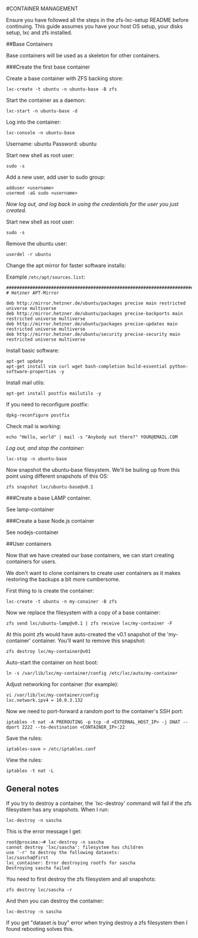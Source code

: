 #CONTAINER MANAGEMENT

Ensure you have followed all the steps in the zfs-lxc-setup README before continuing. This guide assumes you have your host OS setup, your disks setup, lxc and zfs installed.

##Base Containers

Base containers will be used as a skeleton for other containers.

###Create the first base container

Create a base container with ZFS backing store:

```
lxc-create -t ubuntu -n ubuntu-base -B zfs
```

Start the container as a daemon:

```
lxc-start -n ubuntu-base -d
```

Log into the container:

```
lxc-console -n ubuntu-base
```

Username: ubuntu
Password: ubuntu

Start new shell as root user:

```
sudo -s
```

Add a new user, add user to sudo group:

```
adduser <username>
usermod -aG sudo <username>
```

*Now log out, and log back in using the credentials for the user you just created.*

Start new shell as root user:

```
sudo -s
```

Remove the ubuntu user:

```
userdel -r ubuntu
```

Change the apt mirror for faster software installs:


Example `/etc/apt/sources.list`:

```
#######################################################################################
# Hetzner APT-Mirror

deb http://mirror.hetzner.de/ubuntu/packages precise main restricted universe multiverse
deb http://mirror.hetzner.de/ubuntu/packages precise-backports main restricted universe multiverse
deb http://mirror.hetzner.de/ubuntu/packages precise-updates main restricted universe multiverse
deb http://mirror.hetzner.de/ubuntu/security precise-security main restricted universe multiverse
```

Install basic software:

```
apt-get update  
apt-get install vim curl wget bash-completion build-essential python-software-properties -y
```

Install mail utils:

```
apt-get install postfix mailutils -y
```

If you need to reconfigure postfix:

```
dpkg-reconfigure postfix
```

Check mail is working:

```
echo "Hello, world" | mail -s "Anybody out there?" YOUR@EMAIL.COM
```

*Log out, and stop the container:*

```
lxc-stop -n ubuntu-base
```

Now snapshot the ubuntu-base filesystem. We'll be builing up from this point using different snapshots of this OS:

```
zfs snapshot lxc/ubuntu-base@v0.1
```

###Create a base LAMP container.

See lamp-container

###Create a base Node.js container

See nodejs-container

##User containers

Now that we have created our base containers, we can start creating containers for users. 

We don't want to clone containers to create user containers as it makes restoring the backups a bit more cumbersome.

First thing to is create the container:

```
lxc-create -t ubuntu -n my-conainer -B zfs
```

Now we replace the filesystem with a copy of a base container:


```
zfs send lxc/ubuntu-lamp@v0.1 | zfs receive lxc/my-container -F
```

At this point zfs would have auto-created the v0.1 snapshot of the 'my-container' container. You'll want to remove this snapshot:

```
zfs destroy lxc/my-container@v01
```

Auto-start the container on host boot:

```
ln -s /var/lib/lxc/my-container/config /etc/lxc/auto/my-container
```

Adjust networking for container (for example):

```
vi /var/lib/lxc/my-container/config
lxc.network.ipv4 = 10.0.3.132
```

Now we need to port-forward a random port to the container's SSH port:

```
iptables -t nat -A PREROUTING -p tcp -d <EXTERNAL_HOST_IP> -j DNAT --dport 2222 --to-destination <CONTAINER_IP>:22
```

Save the rules:

```
iptables-save > /etc/iptables.conf
```

View the rules:

```
iptables -t nat -L
```

## General notes

If you try to destroy a container, the `lxc-destroy' command will fail if the zfs filesystem has any snapshots. When I run:

```
lxc-destroy -n sascha
```

This is the error message I get:


```
root@proxima:~# lxc-destroy -n sascha
cannot destroy 'lxc/sascha': filesystem has children
use '-r' to destroy the following datasets:
lxc/sascha@first
lxc_container: Error destroying rootfs for sascha
Destroying sascha failed
```

You need to first destroy the zfs filesystem and all snapshots:

```
zfs destroy lxc/sascha -r
```

And then you can destroy the container:

```
lxc-destroy -n sascha
```

If you get "dataset is buy" error when trying destroy a zfs filesystem then I found rebooting solves this.
